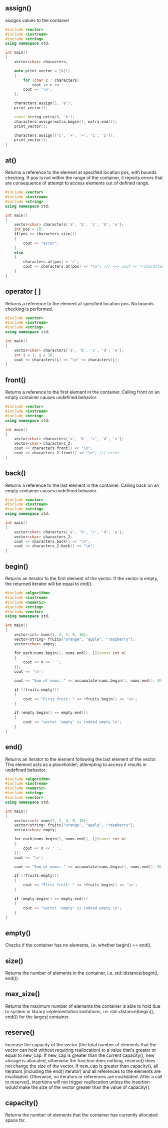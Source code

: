 ## assign()
assigns values to the container
```cpp
#include <vector>
#include <iostream>
#include <string>
using namespace std;

int main()
{
    vector<char> characters;

    auto print_vector = [&]()
    {
        for (char c : characters)
            cout << c << ' ';
        cout << '\n';
    };

    characters.assign(5, 'a');
    print_vector();

    const string extra(6, 'b');
    characters.assign(extra.begin(), extra.end());
    print_vector();

    characters.assign({'C', '+', '+', '1', '1'});
    print_vector();
}

```

## at()
Returns a reference to the element at specified location pos, with bounds checking. If pos is not within the range of the container, it reports errors that are consequence of attempt to access elements out of defined range.
```cpp
#include <vector>
#include <iostream>
#include <string>
using namespace std;

int main()
{
    vector<char> characters{'a', 'b', 'c', 'd', 'e'};
    int pos = 10;
    if(pos >= characters.size())
    {
        cout << "error";
    }
    else
    {
        characters.at(pos) = 'z';
        cout << characters.at(pos) << "\n"; /// <=> cout << *(characters.begin() + pos) << "\n";
    }
}

```

## operator [ ]
Returns a reference to the element at specified location pos. No bounds checking is performed.
```cpp
#include <vector>
#include <iostream>
#include <string>
using namespace std;

int main()
{
    vector<char> characters{'a', 'b', 'c', 'd', 'e'};
    int i = 1, j = 10;
    cout << characters[i] << "\n" << characters[j];
}

```

## front()
Returns a reference to the first element in the container. Calling front on an empty container causes undefined behavior.
```cpp
#include <vector>
#include <iostream>
#include <string>
using namespace std;

int main()
{
    vector<char> characters{'a', 'b', 'c', 'd', 'e'};
    vector<char> characters_2;
    cout << characters.front() << "\n";
    cout << characters_2.front() << "\n"; /// error
}
```

## back()
Returns a reference to the last element in the container. Calling back on an empty container causes undefined behavior.
```cpp
#include <vector>
#include <iostream>
#include <string>
using namespace std;

int main()
{
    vector<char> characters{'a', 'b', 'c', 'd', 'e'};
    vector<char> characters_2;
    cout << characters.back() << "\n";
    cout << characters_2.back() << "\n";
}
```

## begin()
Returns an iterator to the first element of the vector. If the vector is empty, the returned iterator will be equal to end().
```cpp
#include <algorithm>
#include <iostream>
#include <numeric>
#include <string>
#include <vector>
using namespace std;

int main()
{
    vector<int> nums{1, 2, 4, 8, 16};
    vector<string> fruits{"orange", "apple", "raspberry"};
    vector<char> empty;

    for_each(nums.begin(), nums.end(), [](const int n)
    {
        cout << n << ' ';
    });
    cout << '\n';

    cout << "Sum of nums: " << accumulate(nums.begin(), nums.end(), 0) << '\n';

    if (!fruits.empty())
    {
        cout << "First fruit: " << *fruits.begin() << '\n';
    }

    if (empty.begin() == empty.end())
    {
        cout << "vector 'empty' is indeed empty.\n";
    }
}
```

## end()
Returns an iterator to the element following the last element of the vector. This element acts as a placeholder; attempting to access it results in undefined behavior.
```cpp
#include <algorithm>
#include <iostream>
#include <numeric>
#include <string>
#include <vector>
using namespace std;

int main()
{
    vector<int> nums{1, 2, 4, 8, 16};
    vector<string> fruits{"orange", "apple", "raspberry"};
    vector<char> empty;

    for_each(nums.begin(), nums.end(), [](const int n)
    {
        cout << n << ' ';
    });
    cout << '\n';

    cout << "Sum of nums: " << accumulate(nums.begin(), nums.end(), 0) << '\n';

    if (!fruits.empty())
    {
        cout << "First fruit: " << *fruits.begin() << '\n';
    }

    if (empty.begin() == empty.end())
    {
        cout << "vector 'empty' is indeed empty.\n";
    }
}
```

## empty()
Checks if the container has no elements, i.e. whether begin() == end().

## size()
Returns the number of elements in the container, i.e. std::distance(begin(), end()).

## max_size()
Returns the maximum number of elements the container is able to hold due to system or library implementation limitations, i.e. std::distance(begin(), end()) for the largest container.

## reserve()
Increase the capacity of the vector (the total number of elements that the vector can hold without requiring reallocation) to a value that's greater or equal to new_cap. If new_cap is greater than the current capacity(), new storage is allocated, otherwise the function does nothing. reserve() does not change the size of the vector. If new_cap is greater than capacity(), all iterators (including the end() iterator) and all references to the elements are invalidated. Otherwise, no iterators or references are invalidated. After a call to reserve(), insertions will not trigger reallocation unless the insertion would make the size of the vector greater than the value of capacity().

## capacity()
Returns the number of elements that the container has currently allocated space for.

